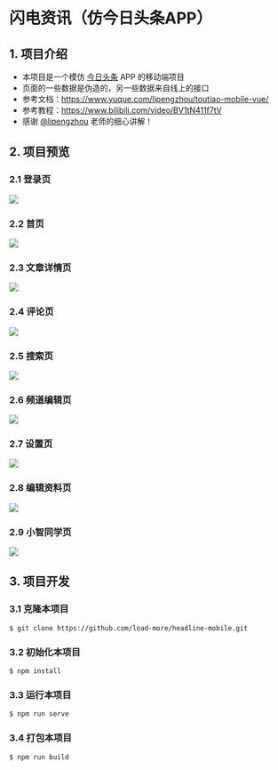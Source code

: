 # 闪电资讯（仿今日头条APP）

## 1. 项目介绍

- 本项目是一个模仿  [今日头条](https://app.toutiao.com/news_article/) APP 的移动端项目
- 页面的一些数据是伪造的，另一些数据来自线上的接口
- 参考文档：https://www.yuque.com/lipengzhou/toutiao-mobile-vue/
- 参考教程：https://www.bilibili.com/video/BV1tN411f7tV
- 感谢 [@lipengzhou](https://github.com/lipengzhou) 老师的细心讲解！

## 2. 项目预览

### 2.1 登录页

![](https://gitee.com/gainmore/imglib/raw/master/img/20210819091521.png)

### 2.2 首页

![](https://gitee.com/gainmore/imglib/raw/master/img/20210819091133.png)

### 2.3 文章详情页

![](https://gitee.com/gainmore/imglib/raw/master/img/20210819091627.png)

### 2.4 评论页

![](https://gitee.com/gainmore/imglib/raw/master/img/20210819092044.png)

### 2.5 搜索页

![](https://gitee.com/gainmore/imglib/raw/master/img/20210819091221.png)

### 2.6 频道编辑页

![](https://gitee.com/gainmore/imglib/raw/master/img/20210819091301.png)

### 2.7 设置页

![](https://gitee.com/gainmore/imglib/raw/master/img/20210819091338.png)

### 2.8 编辑资料页

![](https://gitee.com/gainmore/imglib/raw/master/img/20210819091413.png)

### 2.9 小智同学页

![](https://gitee.com/gainmore/imglib/raw/master/img/20210819091451.png)



## 3. 项目开发

### 3.1 克隆本项目

```shell
$ git clone https://github.com/load-more/headline-mobile.git
```

### 3.2 初始化本项目

```shell
$ npm install
```

### 3.3 运行本项目

```shell
$ npm run serve
```

### 3.4 打包本项目

```shell
$ npm run build
```

